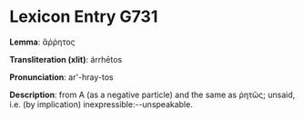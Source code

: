 # Lexicon Entry G731

**Lemma**: ἄῤῥητος

**Transliteration (xlit)**: árrhētos

**Pronunciation**: ar'-hray-tos

**Description**:
from Α (as a negative particle) and the same as ῥητῶς; unsaid, i.e. (by implication) inexpressible:--unspeakable.
